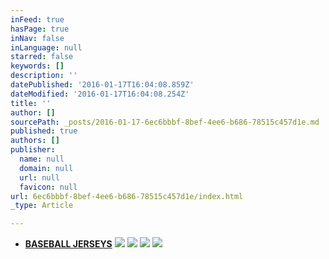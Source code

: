 ```yaml
---
inFeed: true
hasPage: true
inNav: false
inLanguage: null
starred: false
keywords: []
description: ''
datePublished: '2016-01-17T16:04:08.859Z'
dateModified: '2016-01-17T16:04:08.254Z'
title: ''
author: []
sourcePath: _posts/2016-01-17-6ec6bbbf-8bef-4ee6-b686-78515c457d1e.md
published: true
authors: []
publisher:
  name: null
  domain: null
  url: null
  favicon: null
url: 6ec6bbbf-8bef-4ee6-b686-78515c457d1e/index.html
_type: Article

---
```

* [**BASEBALL JERSEYS**][0]
![](https://s3-us-west-2.amazonaws.com/the-grid-img/p/7a9853fbe4cd1b5cf76a91663c6ebdab98d1b7ef.jpg)
![](https://s3-us-west-2.amazonaws.com/the-grid-img/p/bcc748656dafe37dad91020dadc6f5cb9fb8e52d.jpg)
![](https://the-grid-user-content.s3-us-west-2.amazonaws.com/5ed6c96b-82ca-4f54-b7bd-48d2f2ec981c.jpg)
![](https://the-grid-user-content.s3-us-west-2.amazonaws.com/611ec6a1-3948-4e23-a396-69f589db2ec0.jpg)

[0]: http://boriz-customs.mybigcommerce.com/sports-jerseys/baseball/